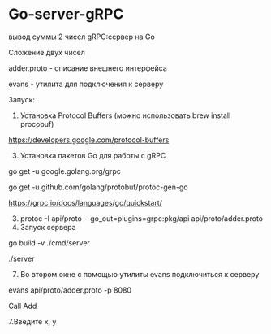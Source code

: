 # Go-server-gRPC
вывод суммы 2 чисел gRPC:сервер на Go


Сложение двух чисел

adder.proto - описание внешнего интерфейса

evans - утилита для подключения к серверу

Запуск:
1. Установка Protocol Buffers (можно использовать brew install procobuf) 

https://developers.google.com/protocol-buffers

3. Установка пакетов Go для работы с gRPC

go get -u google.golang.org/grpc

go get -u github.com/golang/protobuf/protoc-gen-go

https://grpc.io/docs/languages/go/quickstart/

3. protoc -I api/proto --go_out=plugins=grpc:pkg/api api/proto/adder.proto
4. Запуск сервера

go build -v ./cmd/server

./server

7. Во втором окне с помощью утилиты evans подключиться к серверу

evans api/proto/adder.proto -p 8080

Call Add

7.Введите x, y

